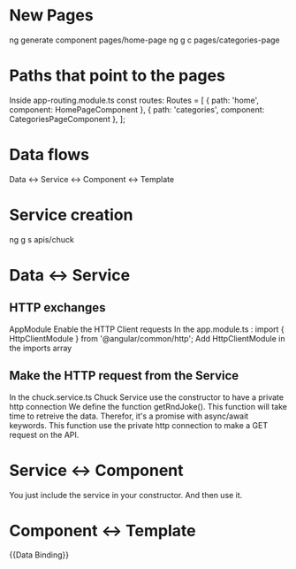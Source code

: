 # New Pages

ng generate component pages/home-page
ng g c pages/categories-page

# Paths that point to the pages

Inside app-routing.module.ts
const routes: Routes = [ { path: 'home', component: HomePageComponent }, { path: 'categories', component: CategoriesPageComponent }, ];

# Data flows

Data <-> Service <-> Component <-> Template

# Service creation

ng g s apis/chuck

# Data <-> Service

## HTTP exchanges

AppModule Enable the HTTP Client requests
In the app.module.ts :
import { HttpClientModule } from '@angular/common/http';
Add HttpClientModule in the imports array

## Make the HTTP request from the Service

In the chuck.service.ts
Chuck Service use the constructor to have a private http connection
We define the function getRndJoke().
This function will take time to retreive the data.
Therefor, it's a promise with async/await keywords.
This function use the private http connection to make a GET request on the API.

# Service <-> Component

You just include the service in your constructor.
And then use it.

# Component <-> Template

{{Data Binding}}
